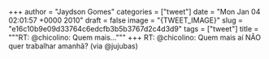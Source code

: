 
+++
author = "Jaydson Gomes"
categories = ["tweet"]
date = "Mon Jan 04 02:01:57 +0000 2010"
draft = false
image = "{TWEET_IMAGE}"
slug = "e16c10b9e09d33764c6edcfb3b5b3767d2c4d3d9"
tags = ["tweet"]
title = """RT: @chicolino: Quem mais..."""
+++
RT: @chicolino: Quem mais aí NÃO quer trabalhar amanhã? (via @jujubas)
